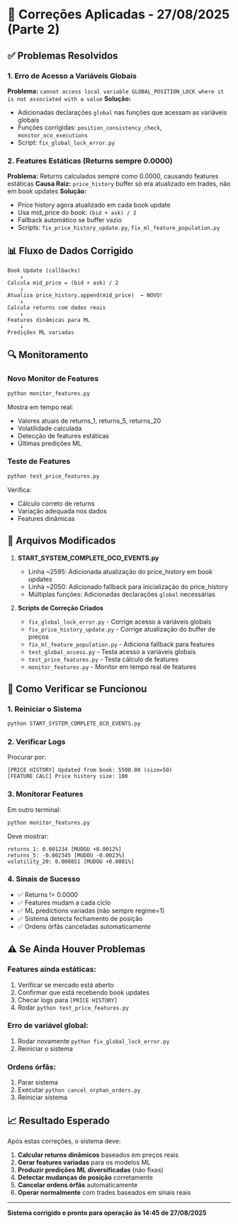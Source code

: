 # 🔧 Correções Aplicadas - 27/08/2025 (Parte 2)

## ✅ Problemas Resolvidos

### 1. **Erro de Acesso a Variáveis Globais**
**Problema:** `cannot access local variable GLOBAL_POSITION_LOCK where it is not associated with a value`
**Solução:**
- Adicionadas declarações `global` nas funções que acessam as variáveis globais
- Funções corrigidas: `position_consistency_check`, `monitor_oco_executions`
- Script: `fix_global_lock_error.py`

### 2. **Features Estáticas (Returns sempre 0.0000)**
**Problema:** Returns calculados sempre como 0.0000, causando features estáticas
**Causa Raiz:** `price_history` buffer só era atualizado em trades, não em book updates
**Solução:**
- Price history agora atualizado em cada book update
- Usa mid_price do book: `(bid + ask) / 2`
- Fallback automático se buffer vazio
- Scripts: `fix_price_history_update.py`, `fix_ml_feature_population.py`

## 📊 Fluxo de Dados Corrigido

```
Book Update (callbacks)
    ↓
Calcula mid_price = (bid + ask) / 2
    ↓
Atualiza price_history.append(mid_price)  ← NOVO!
    ↓
Calcula returns com dados reais
    ↓
Features dinâmicas para ML
    ↓
Predições ML variadas
```

## 🔍 Monitoramento

### Novo Monitor de Features
```bash
python monitor_features.py
```
Mostra em tempo real:
- Valores atuais de returns_1, returns_5, returns_20
- Volatilidade calculada
- Detecção de features estáticas
- Últimas predições ML

### Teste de Features
```bash
python test_price_features.py
```
Verifica:
- Cálculo correto de returns
- Variação adequada nos dados
- Features dinâmicas

## 📝 Arquivos Modificados

1. **START_SYSTEM_COMPLETE_OCO_EVENTS.py**
   - Linha ~2595: Adicionada atualização do price_history em book updates
   - Linha ~2050: Adicionado fallback para inicialização do price_history
   - Múltiplas funções: Adicionadas declarações `global` necessárias

2. **Scripts de Correção Criados**
   - `fix_global_lock_error.py` - Corrige acesso a variáveis globais
   - `fix_price_history_update.py` - Corrige atualização do buffer de preços
   - `fix_ml_feature_population.py` - Adiciona fallback para features
   - `test_global_access.py` - Testa acesso a variáveis globais
   - `test_price_features.py` - Testa cálculo de features
   - `monitor_features.py` - Monitor em tempo real de features

## 🚀 Como Verificar se Funcionou

### 1. Reiniciar o Sistema
```bash
python START_SYSTEM_COMPLETE_OCO_EVENTS.py
```

### 2. Verificar Logs
Procurar por:
```
[PRICE HISTORY] Updated from book: 5500.00 (size=50)
[FEATURE CALC] Price history size: 100
```

### 3. Monitorar Features
Em outro terminal:
```bash
python monitor_features.py
```

Deve mostrar:
```
returns_1: 0.001234 [MUDOU +0.0012%]
returns_5: -0.002345 [MUDOU -0.0023%]
volatility_20: 0.000851 [MUDOU +0.0001%]
```

### 4. Sinais de Sucesso
- ✅ Returns != 0.0000
- ✅ Features mudam a cada ciclo
- ✅ ML predictions variadas (não sempre regime=1)
- ✅ Sistema detecta fechamento de posição
- ✅ Ordens órfãs canceladas automaticamente

## ⚠️ Se Ainda Houver Problemas

### Features ainda estáticas:
1. Verificar se mercado está aberto
2. Confirmar que está recebendo book updates
3. Checar logs para `[PRICE HISTORY]`
4. Rodar `python test_price_features.py`

### Erro de variável global:
1. Rodar novamente `python fix_global_lock_error.py`
2. Reiniciar o sistema

### Ordens órfãs:
1. Parar sistema
2. Executar `python cancel_orphan_orders.py`
3. Reiniciar sistema

## 📈 Resultado Esperado

Após estas correções, o sistema deve:
1. **Calcular returns dinâmicos** baseados em preços reais
2. **Gerar features variadas** para os modelos ML
3. **Produzir predições ML diversificadas** (não fixas)
4. **Detectar mudanças de posição** corretamente
5. **Cancelar ordens órfãs** automaticamente
6. **Operar normalmente** com trades baseados em sinais reais

---

**Sistema corrigido e pronto para operação às 14:45 de 27/08/2025**